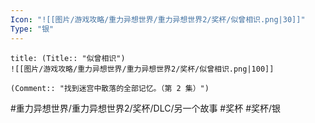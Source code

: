 ```yaml
---
Icon: "![[图片/游戏攻略/重力异想世界/重力异想世界2/奖杯/似曾相识.png|30]]"
Type: "银"
---
```

```ad-common-silver-trophy
title: (Title:: "似曾相识")
![[图片/游戏攻略/重力异想世界/重力异想世界2/奖杯/似曾相识.png|100]]

(Comment:: "找到迷宫中散落的全部记忆。（第 2 集）")
```

#重力异想世界/重力异想世界2/奖杯/DLC/另一个故事 #奖杯 #奖杯/银
